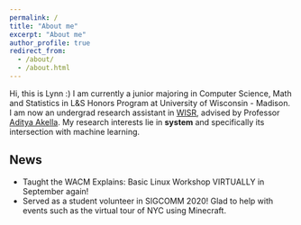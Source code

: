 ```yaml
---
permalink: /
title: "About me"
excerpt: "About me"
author_profile: true
redirect_from: 
  - /about/
  - /about.html
---
```


Hi, this is Lynn :) I am currently a junior majoring in Computer Science, Math and Statistics in L&S Honors Program at University of Wisconsin - Madison. I am now an undergrad research assistant in [WISR](https://wisr.cs.wisc.edu/), advised by Professor [Aditya Akella](http://pages.cs.wisc.edu/~akella/). My research interests lie in **system** and specifically its intersection with machine learning. 


News
---
* Taught the WACM Explains: Basic Linux Workshop VIRTUALLY in September again! 
* Served as a student volunteer in SIGCOMM 2020! Glad to help with events such as the virtual tour of NYC using Minecraft. 